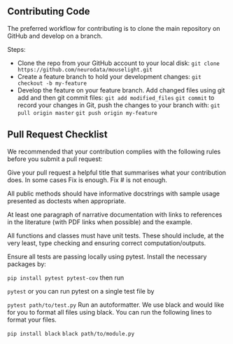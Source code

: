 ## Contributing Code
The preferred workflow for contributing is to clone the main repository on GitHub and develop on a branch. 

Steps:
- Clone the repo from your GitHub account to your local disk:
```git clone https://github.com/neurodata/mouselight.git```
- Create a feature branch to hold your development changes:
```git checkout -b my-feature```
- Develop the feature on your feature branch. Add changed files using git add and then git commit files:
```git add modified_files```
```git commit```
to record your changes in Git, push the changes to your branch with:
```git pull origin master```
```git push origin my-feature```

## Pull Request Checklist
We recommended that your contribution complies with the following rules before you submit a pull request:

Give your pull request a helpful title that summarises what your contribution does. In some cases Fix <ISSUE TITLE> is enough. Fix #<ISSUE NUMBER> is not enough.

All public methods should have informative docstrings with sample usage presented as doctests when appropriate.

At least one paragraph of narrative documentation with links to references in the literature (with PDF links when possible) and the example.

All functions and classes must have unit tests. These should include, at the very least, type checking and ensuring correct computation/outputs.

Ensure all tests are passing locally using pytest. Install the necessary packages by:

```pip install pytest pytest-cov```
then run

```pytest```
or you can run pytest on a single test file by

```pytest path/to/test.py```
Run an autoformatter. We use black and would like for you to format all files using black. You can run the following lines to format your files.

```pip install black```
```black path/to/module.py```

